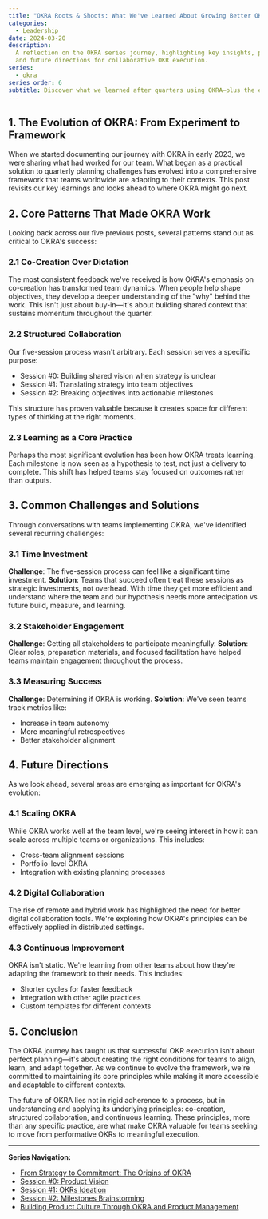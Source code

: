 ```yaml
---
title: "OKRA Roots & Shoots: What We've Learned About Growing Better OKRs"
categories:
  - Leadership
date: 2024-03-20
description:
  A reflection on the OKRA series journey, highlighting key insights, patterns,
  and future directions for collaborative OKR execution.
series:
  - okra
series_order: 6
subtitle: Discover what we learned after quarters using OKRA—plus the evolution from experiment to proven framework for collaborative OKR execution
---
```


## 1. The Evolution of OKRA: From Experiment to Framework

When we started documenting our journey with OKRA in early 2023, we were sharing what had worked for our team. What began as a practical solution to quarterly planning challenges has evolved into a comprehensive framework that teams worldwide are adapting to their contexts. This post revisits our key learnings and looks ahead to where OKRA might go next.

## 2. Core Patterns That Made OKRA Work

Looking back across our five previous posts, several patterns stand out as critical to OKRA's success:

### 2.1 Co-Creation Over Dictation

The most consistent feedback we've received is how OKRA's emphasis on co-creation has transformed team dynamics. When people help shape objectives, they develop a deeper understanding of the "why" behind the work. This isn't just about buy-in—it's about building shared context that sustains momentum throughout the quarter.

### 2.2 Structured Collaboration

Our five-session process wasn't arbitrary. Each session serves a specific purpose:

- Session #0: Building shared vision when strategy is unclear
- Session #1: Translating strategy into team objectives
- Session #2: Breaking objectives into actionable milestones

This structure has proven valuable because it creates space for different types of thinking at the right moments.

### 2.3 Learning as a Core Practice

Perhaps the most significant evolution has been how OKRA treats learning. Each milestone is now seen as a hypothesis to test, not just a delivery to complete. This shift has helped teams stay focused on outcomes rather than outputs.

## 3. Common Challenges and Solutions

Through conversations with teams implementing OKRA, we've identified several recurring challenges:

### 3.1 Time Investment

**Challenge**: The five-session process can feel like a significant time investment.
**Solution**: Teams that succeed often treat these sessions as strategic investments, not overhead. With time they get more efficient and understand where the team and our hypothesis needs more antecipation vs future build, measure, and learning.

### 3.2 Stakeholder Engagement

**Challenge**: Getting all stakeholders to participate meaningfully.
**Solution**: Clear roles, preparation materials, and focused facilitation have helped teams maintain engagement throughout the process.

### 3.3 Measuring Success

**Challenge**: Determining if OKRA is working.
**Solution**: We've seen teams track metrics like:

- Increase in team autonomy
- More meaningful retrospectives
- Better stakeholder alignment

## 4. Future Directions

As we look ahead, several areas are emerging as important for OKRA's evolution:

### 4.1 Scaling OKRA

While OKRA works well at the team level, we're seeing interest in how it can scale across multiple teams or organizations. This includes:

- Cross-team alignment sessions
- Portfolio-level OKRA
- Integration with existing planning processes

### 4.2 Digital Collaboration

The rise of remote and hybrid work has highlighted the need for better digital collaboration tools. We're exploring how OKRA's principles can be effectively applied in distributed settings.

### 4.3 Continuous Improvement

OKRA isn't static. We're learning from other teams about how they're adapting the framework to their needs. This includes:

- Shorter cycles for faster feedback
- Integration with other agile practices
- Custom templates for different contexts

## 5. Conclusion

The OKRA journey has taught us that successful OKR execution isn't about perfect planning—it's about creating the right conditions for teams to align, learn, and adapt together. As we continue to evolve the framework, we're committed to maintaining its core principles while making it more accessible and adaptable to different contexts.

The future of OKRA lies not in rigid adherence to a process, but in understanding and applying its underlying principles: co-creation, structured collaboration, and continuous learning. These principles, more than any specific practice, are what make OKRA valuable for teams seeking to move from performative OKRs to meaningful execution.

---

**Series Navigation:**

- [From Strategy to Commitment: The Origins of OKRA](/en/posts/2023-02-20-intro-to-okra/)
- [Session #0: Product Vision](/en/posts/2023-03-18-session-0-product-vision/)
- [Session #1: OKRs Ideation](/en/posts/2023-04-08-session-1-okrs-ideation/)
- [Session #2: Milestones Brainstorming](/en/posts/2023-04-18-session-2-milestones-brainstorming/)
- [Building Product Culture Through OKRA and Product Management](/en/posts/2023-06-23-building-product-culture-okra/)
